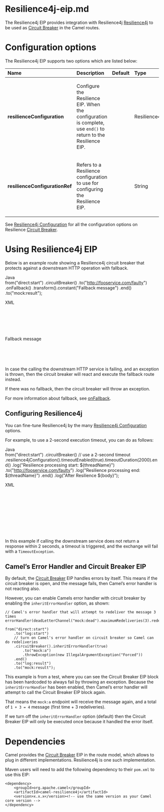 # Resilience4j-eip.md

The Resilience4j EIP provides integration with Resilience4j
[Resilience4j](https://resilience4j.readme.io/) to be used as [Circuit
Breaker](#circuitBreaker-eip.adoc) in the Camel routes.

# Configuration options

The Resilience4j EIP supports two options which are listed below:

<table>
<colgroup>
<col style="width: 19%" />
<col style="width: 50%" />
<col style="width: 10%" />
<col style="width: 19%" />
</colgroup>
<thead>
<tr>
<th style="text-align: left;">Name</th>
<th style="text-align: left;">Description</th>
<th style="text-align: center;">Default</th>
<th style="text-align: left;">Type</th>
</tr>
</thead>
<tbody>
<tr>
<td
style="text-align: left;"><p><strong>resilienceConfiguration</strong></p></td>
<td style="text-align: left;"><p>Configure the Resilience EIP. When the
configuration is complete, use <code>end()</code> to return to the
Resilience EIP.</p></td>
<td style="text-align: center;"></td>
<td
style="text-align: left;"><p>Resilience4jConfigurationDefinition</p></td>
</tr>
<tr>
<td
style="text-align: left;"><p><strong>resilienceConfigurationRef</strong></p></td>
<td style="text-align: left;"><p>Refers to a Resilience configuration to
use for configuring the Resilience EIP.</p></td>
<td style="text-align: center;"></td>
<td style="text-align: left;"><p>String</p></td>
</tr>
</tbody>
</table>

See [Resilience4j Configuration](#resilience4jConfiguration-eip.adoc)
for all the configuration options on Resilience [Circuit
Breaker](#circuitBreaker-eip.adoc).

# Using Resilience4j EIP

Below is an example route showing a Resilience4j circuit breaker that
protects against a downstream HTTP operation with fallback.

Java  
from("direct:start")
.circuitBreaker()
.to("http://fooservice.com/faulty")
.onFallback()
.transform().constant("Fallback message")
.end()
.to("mock:result");

XML  
<route>  
<from uri="direct:start"/>  
<circuitBreaker>  
<to uri="http://fooservice.com/faulty"/>  
<onFallback>  
<transform>  
<constant>Fallback message</constant>  
</transform>  
</onFallback>  
</circuitBreaker>  
<to uri="mock:result"/>  
</route>

In case the calling the downstream HTTP service is failing, and an
exception is thrown, then the circuit breaker will react and execute the
fallback route instead.

If there was no fallback, then the circuit breaker will throw an
exception.

For more information about fallback, see
[onFallback](#onFallback-eip.adoc).

## Configuring Resilience4j

You can fine-tune Resilience4j by the many [Resilience4j
Configuration](#resilience4jConfiguration-eip.adoc) options.

For example, to use a 2-second execution timeout, you can do as follows:

Java  
from("direct:start")
.circuitBreaker()
// use a 2-second timeout
.resilience4jConfiguration().timeoutEnabled(true).timeoutDuration(2000).end()
.log("Resilience processing start: ${threadName}")
.to("http://fooservice.com/faulty")
.log("Resilience processing end: ${threadName}")
.end()
.log("After Resilience ${body}");

XML  
<route>  
<from uri="direct:start"/>  
<circuitBreaker>  
<resilience4jConfiguration timeoutEnabled="true" timeoutDuration="2000"/>  
<log message="Resilience processing start: ${threadName}"/>  
<to uri="http://fooservice.com/faulty"/>  
<log message="Resilience processing end: ${threadName}"/>  
</circuitBreaker>  
<log message="After Resilience: ${body}"/>  
</route>

In this example if calling the downstream service does not return a
response within 2 seconds, a timeout is triggered, and the exchange will
fail with a `TimeoutException`.

## Camel’s Error Handler and Circuit Breaker EIP

By default, the [Circuit Breaker](#circuitBreaker-eip.adoc) EIP handles
errors by itself. This means if the circuit breaker is open, and the
message fails, then Camel’s error handler is not reacting also.

However, you can enable Camels error handler with circuit breaker by
enabling the `inheritErrorHandler` option, as shown:

    // Camel's error handler that will attempt to redeliver the message 3 times
    errorHandler(deadLetterChannel("mock:dead").maximumRedeliveries(3).redeliveryDelay(0));
    
    from("direct:start")
        .to("log:start")
        // turn on Camel's error handler on circuit breaker so Camel can do redeliveries
        .circuitBreaker().inheritErrorHandler(true)
            .to("mock:a")
            .throwException(new IllegalArgumentException("Forced"))
        .end()
        .to("log:result")
        .to("mock:result");

This example is from a test, where you can see the Circuit Breaker EIP
block has been hardcoded to always fail by throwing an exception.
Because the `inheritErrorHandler` has been enabled, then Camel’s error
handler will attempt to call the Circuit Breaker EIP block again.

That means the `mock:a` endpoint will receive the message again, and a
total of `1 + 3 = 4` message (first time + 3 redeliveries).

If we turn off the `inheritErrorHandler` option (default) then the
Circuit Breaker EIP will only be executed once because it handled the
error itself.

# Dependencies

Camel provides the [Circuit Breaker](#circuitBreaker-eip.adoc) EIP in
the route model, which allows to plug in different implementations.
Resilience4j is one such implementation.

Maven users will need to add the following dependency to their `pom.xml`
to use this EIP:

    <dependency>
        <groupId>org.apache.camel</groupId>
        <artifactId>camel-resilience4j</artifactId>
        <version>x.x.x</version><!-- use the same version as your Camel core version -->
    </dependency>
